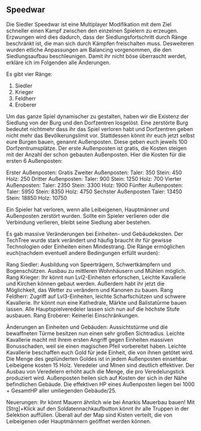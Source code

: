 ## Speedwar

Die Siedler Speedwar ist eine Multiplayer Modifikation mit dem Ziel schneller einen Kampf zwischen den einzelnen Spielern
zu erzeugen. Erzwungen wird dies dadurch, dass der Siedlungsfortschritt durch Ränge beschränkt ist, die man sich durch Kämpfen
freischalten muss. Desweiteren wurden etliche Anpassungen am Balancing vorgenommen, die den Siedlungsaufbau beschleunigen.
Damit ihr nicht böse überrascht werdet, erkläre ich im Folgenden alle Änderungen.

Es gibt vier Ränge:
1. Siedler
2. Krieger
3. Feldherr
4. Eroberer

Um das ganze Spiel dynamischer zu gestalten, haben wir die Existenz der Siedlung von der Burg und den Dorfzentren losgelöst.
Eine zerstörte Burg bedeutet nichtmehr dass ihr das Spiel verloren habt und Dorfzentren geben nicht mehr das Bevölkerungslimit vor.
Stattdessen könnt ihr euch jetzt selbst eure Burgen bauen, genannt Außenposten. Diese geben euch jeweils 100 Dorfzentrumsplätze.
Der erste Außenposten ist gratis, die Kosten steigen mit der Anzahl der schon gebauten Außenposten. Hier die Kosten für die ersten 6 Außenposten:

Erster Außenposten: Gratis
Zweiter Außenposten: 
	Taler: 350
	Stein: 450
	Holz: 250
Dritter Außenposten:
    Taler: 900
    Stein: 1250
    Holz: 700
Vierter Außenposten:
    Taler: 2350
    Stein: 3300
    Holz: 1900
Fünfter Außenposten:
    Taler: 5950
    Stein: 8350
    Holz: 4750
Sechster Außenposten
    Taler: 13450
    Stein: 18850
    Holz: 10750

Ein Spieler hat verloren, wenn alle Leibeigenen, Hauptmänner und Außenposten zerstört wurden. Sollte ein Spieler verlieren oder die 
Verbindung verlieren, bleibt seine Siedlung aber bestehen.

Es gab massive Veränderungen bei Einheiten- und Gebäudekosten. Der TechTree wurde stark verändert und häufig braucht ihr für gewisse Technologien oder 
Einheiten einen Mindestrang. Die Ränge ermöglichen euch(nachdem eventuell andere Bedingungen erfüllt wurden):

Rang Siedler:
	Ausbildung von Speerträgern, Schwertkämpfern und Bogenschützen. Ausbau zu mittleren Wohnhäusern und Mühlen möglich.
Rang Krieger:
	Ihr könnt nun Lvl2-Einheiten erforschen, Leichte Kavallerie und Kirchen können gebaut werden. Außerdem habt ihr jetzt die Möglichkeit, das Wetter 
	zu verändern und Kanonen zu bauen.
Rang Feldherr:
	Zugriff auf Lvl3-Einheiten, leichte Scharfschützen und schwere Kavallerie. Ihr könnt nun eine Kathedrale, Märkte und Balistatürme bauen lassen.
	Alle Hauptspielveredeler lassen sich nun auf die höchste Stufe ausbauen.
Rang Eroberer:
	Keinerlei Einschränkungen.

Änderungen an Einheiten und Gebäuden:
	Aussichtstürme und die bewaffneten Türme besitzen nun einen sehr großen Sichtradius.
	Leichte Kavallerie macht mit ihrem ersten Angriff gegen Einheiten massiven Bonusschaden, weil sie einen magischen Pfeil vorbereitet haben.
	Leichte Kavallerie beschaffen euch Gold für jede Einheit, die von ihnen getötet wird. Die Menge des geplünderten Goldes ist in jedem Außenposten einsehbar.
	Leibeigene kosten 15 Holz.
	Veredeler und Minen sind deutlich effektiver. Der Ausbau von Veredelern erhöht auch die Menge, die pro Veredelungstick produziert wird.
	Außenposten heilen sich auf Kosten der sich in der Nähe befindlichen Gebäude. 
		Die effektiven HP eines Außenposten liegen bei 1000 + GesamtHP aller umliegenden Gebäude/25.

Neuerungen:
	Ihr könnt Mauern ähnlich wie bei Anarkis Mauerbau bauen!
	Mit [Strg]+Klick auf den Soldatennachkaufbutton könnt ihr alle Truppen in der Selektion auffüllen.
	Überall auf der Map sind Kisten verteilt, die von Leibeigenen oder Hauptmännern geöffnet werden können.
